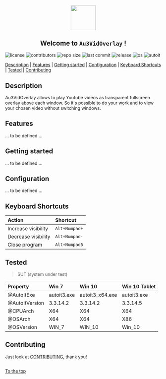 #####

<p align="center">
    <img src="http://sven-seyfert.de/media/logo_circle.png" width="80" />
    <h2 align="center">Welcome to <code>Au3VidOverlay</code> !</h2>
</p>

![license](https://img.shields.io/badge/license-MIT-green.svg?logo=spdx)
![contributors](https://img.shields.io/github/contributors/Sven-Seyfert/Au3VidOverlay.svg?logo=github)
![repo size](https://img.shields.io/github/repo-size/Sven-Seyfert/Au3VidOverlay.svg?logo=github)
![last commit](https://img.shields.io/github/last-commit/Sven-Seyfert/Au3VidOverlay.svg?logo=github)
![release](https://img.shields.io/github/release/Sven-Seyfert/Au3VidOverlay.svg?logo=github)
![os](https://img.shields.io/badge/os-windows-blueviolet.svg?logo=windows)
![autoit](https://img.shields.io/badge/autoit-rockz-9cf.svg?logo=visual-studio-code)

[Description](#description) | [Features](#features) | [Getting started](#getting-started) | [Configuration](#configuration) | [Keyboard Shortcuts](#keyboard-shortcuts) | [Tested](#tested) | [Contributing](#contributing)

## Description

Au3VidOverlay allows to play Youtube videos as transparent fullscreen overlay above each window. So it's possible to do your work and to view your chosen video without switching windows.

## Features

... to be defined ...

## Getting started

... to be defined ...

## Configuration

... to be defined ...

## Keyboard Shortcuts

| Action              | Shortcut      |
| :------------------ | :------------ |
| Increase visibility | `Alt+Numpad+` |
| Decrease visibility | `Alt+Numpad-` |
| Close program       | `Alt+Numpad5` |

## Tested

> SUT (system under test)

| Property       | Win 7       | Win 10          | Win 10 Tablet |
| :------------- | :---------- | :-------------- | :------------ |
| @AutoItExe     | autoit3.exe | autoit3_x64.exe | autoit3.exe   |
| @AutoItVersion | 3.3.14.2    | 3.3.14.2        | 3.3.14.5      |
| @CPUArch       | X64         | X64             | X64           |
| @OSArch        | X64         | X64             | X86           |
| @OSVersion     | WIN_7       | WIN_10          | Win_10        |

## Contributing

Just look at [CONTRIBUTING](https://github.com/Sven-Seyfert/Au3VidOverlay/blob/master/docs/CONTRIBUTING.md), thank you!

##

[To the top](#)
